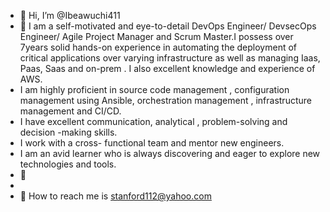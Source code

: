 - 👋 Hi, I’m @Ibeawuchi411
- 👀 I am a self-motivated  and eye-to-detail DevOps Engineer/ DevsecOps Engineer/ Agile Project Manager and  Scrum Master.I possess  over 7years solid hands-on experience in automating the deployment of critical applications over varying infrastructure as well as managing Iaas, Paas, Saas and on-prem . I also excellent knowledge and experience of AWS. 
-   I am highly proficient in source code management , configuration management using Ansible, orchestration management , infrastructure management and CI/CD.
-   I have excellent communication, analytical , problem-solving and decision -making skills.
-   I work with  a cross- functional team and mentor new engineers.
-   I am an avid learner who is always discovering and eager to explore new technologies and tools. 
- 🌱 
- 
- 💞️ 
How to reach me is stanford112@yahoo.com
<!---
Ibeawuchi411/Ibeawuchi411 is a ✨ special ✨ repository because its `README.md` (this file) appears on your GitHub profile.
You can click the Preview link to take a look at your changes.
--->

